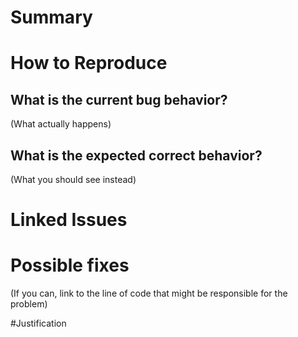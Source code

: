 # Summary

# How to Reproduce

## What is the current bug behavior?

(What actually happens)


## What is the expected correct behavior?

(What you should see instead)
	
# Linked Issues
[](url)
[](url)
[](url)

# Possible fixes

(If you can, link to the line of code that might be responsible for the problem)

#Justification

